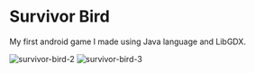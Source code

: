 # Survivor Bird

My first android game I made using Java language and LibGDX.

![survivor-bird-2](https://user-images.githubusercontent.com/80070068/114473591-3a2d2380-9bfd-11eb-8974-c947f8f3a128.PNG)
![survivor-bird-3](https://user-images.githubusercontent.com/80070068/114473599-3c8f7d80-9bfd-11eb-9d1d-0069112e5efc.PNG)
